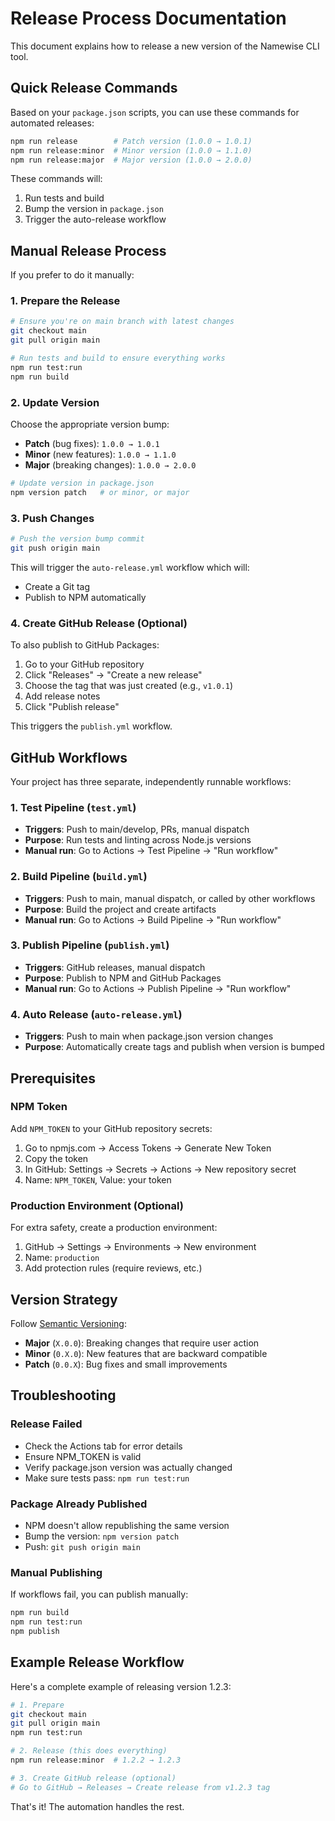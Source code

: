 # Release Process Documentation

This document explains how to release a new version of the Namewise CLI tool.

## Quick Release Commands

Based on your `package.json` scripts, you can use these commands for automated releases:

```bash
npm run release        # Patch version (1.0.0 → 1.0.1)
npm run release:minor  # Minor version (1.0.0 → 1.1.0)
npm run release:major  # Major version (1.0.0 → 2.0.0)
```

These commands will:
1. Run tests and build
2. Bump the version in `package.json`
3. Trigger the auto-release workflow

## Manual Release Process

If you prefer to do it manually:

### 1. Prepare the Release

```bash
# Ensure you're on main branch with latest changes
git checkout main
git pull origin main

# Run tests and build to ensure everything works
npm run test:run
npm run build
```

### 2. Update Version

Choose the appropriate version bump:
- **Patch** (bug fixes): `1.0.0 → 1.0.1`
- **Minor** (new features): `1.0.0 → 1.1.0`
- **Major** (breaking changes): `1.0.0 → 2.0.0`

```bash
# Update version in package.json
npm version patch   # or minor, or major
```

### 3. Push Changes

```bash
# Push the version bump commit
git push origin main
```

This will trigger the `auto-release.yml` workflow which will:
- Create a Git tag
- Publish to NPM automatically

### 4. Create GitHub Release (Optional)

To also publish to GitHub Packages:

1. Go to your GitHub repository
2. Click "Releases" → "Create a new release"
3. Choose the tag that was just created (e.g., `v1.0.1`)
4. Add release notes
5. Click "Publish release"

This triggers the `publish.yml` workflow.

## GitHub Workflows

Your project has three separate, independently runnable workflows:

### 1. Test Pipeline (`test.yml`)
- **Triggers**: Push to main/develop, PRs, manual dispatch
- **Purpose**: Run tests and linting across Node.js versions
- **Manual run**: Go to Actions → Test Pipeline → "Run workflow"

### 2. Build Pipeline (`build.yml`)
- **Triggers**: Push to main, manual dispatch, or called by other workflows
- **Purpose**: Build the project and create artifacts
- **Manual run**: Go to Actions → Build Pipeline → "Run workflow"

### 3. Publish Pipeline (`publish.yml`)
- **Triggers**: GitHub releases, manual dispatch
- **Purpose**: Publish to NPM and GitHub Packages
- **Manual run**: Go to Actions → Publish Pipeline → "Run workflow"

### 4. Auto Release (`auto-release.yml`)
- **Triggers**: Push to main when package.json version changes
- **Purpose**: Automatically create tags and publish when version is bumped

## Prerequisites

### NPM Token
Add `NPM_TOKEN` to your GitHub repository secrets:
1. Go to npmjs.com → Access Tokens → Generate New Token
2. Copy the token
3. In GitHub: Settings → Secrets → Actions → New repository secret
4. Name: `NPM_TOKEN`, Value: your token

### Production Environment (Optional)
For extra safety, create a production environment:
1. GitHub → Settings → Environments → New environment
2. Name: `production`
3. Add protection rules (require reviews, etc.)

## Version Strategy

Follow [Semantic Versioning](https://semver.org/):

- **Major** (`X.0.0`): Breaking changes that require user action
- **Minor** (`0.X.0`): New features that are backward compatible
- **Patch** (`0.0.X`): Bug fixes and small improvements

## Troubleshooting

### Release Failed
- Check the Actions tab for error details
- Ensure NPM_TOKEN is valid
- Verify package.json version was actually changed
- Make sure tests pass: `npm run test:run`

### Package Already Published
- NPM doesn't allow republishing the same version
- Bump the version: `npm version patch`
- Push: `git push origin main`

### Manual Publishing
If workflows fail, you can publish manually:
```bash
npm run build
npm run test:run
npm publish
```

## Example Release Workflow

Here's a complete example of releasing version 1.2.3:

```bash
# 1. Prepare
git checkout main
git pull origin main
npm run test:run

# 2. Release (this does everything)
npm run release:minor  # 1.2.2 → 1.2.3

# 3. Create GitHub release (optional)
# Go to GitHub → Releases → Create release from v1.2.3 tag
```

That's it! The automation handles the rest.